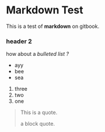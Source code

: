 # Markdown Test

This is a test of **markdown** on gitbook. 

### header 2

how about a _bulleted list ?_

* ayy
* bee
* sea

1. three
2. two
3. one



> This is a quote. 
>
> a block quote.

